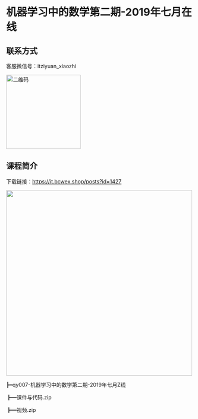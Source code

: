 # 机器学习中的数学第二期-2019年七月在线

## 联系方式

客服微信号：itziyuan_xiaozhi

<img src="https://ziyuanyun.oss-cn-guangzhou.aliyuncs.com/common/20240614073449/666b82192834a.jpg" width="200" height="200" alt="二维码">

## 课程简介

下载链接：https://it.bcwex.shop/posts?id=1427

<img src="https://ziyuanyun.oss-cn-guangzhou.aliyuncs.com/yun/20240515153933/664466b566157.jpg" width="500" alt="">

  ┣━qy007-机器学习中的数学第二期-2019年七月Z线

 ┣━课件与代码.zip

 ┣━视频.zip

  
